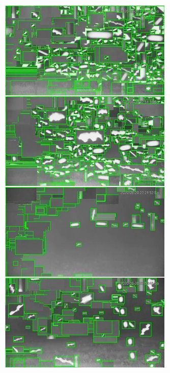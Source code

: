 ![20200620-222059-225104](in/20200620/20200620-222059-225104_0_.jpg)
![20200620-225109-232114](in/20200620/20200620-225109-232114_0_.jpg)
![20200620-232119-235124](in/20200620/20200620-232119-235124_0_.jpg)
![20200620-235129-000004](in/20200620/20200620-235129-000004_0_.jpg)
